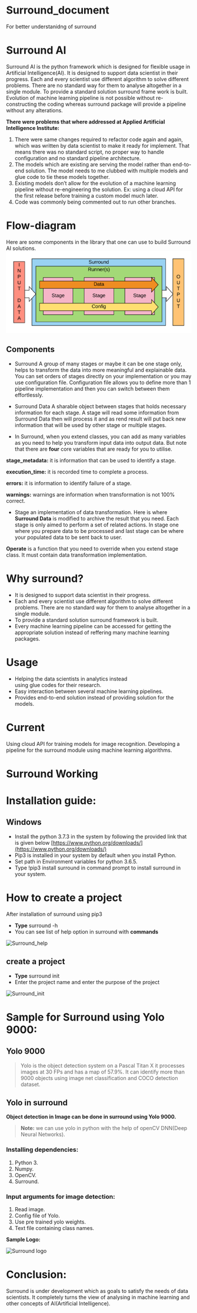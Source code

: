 # Surround_document
For better understanidng of surround
# Surround AI
Surround AI  is the python framework which is designed for flexible usage in Artificial Intelligence(AI). It is designed to support data scientist in their progress. Each and every scientist use different algorithm to solve different problems. There are no standard way for them to analyse altogether in a single module. To provide a standard solution surround frame work is built. Evolution of machine learning pipeline  is not possible without re-constructing the coding whereas surround package will provide a pipeline without any alterations.


**There were problems that where addressed at Applied Artificial Intelligence Institute:**

 1. There were same changes required to refactor code again and again,  
    which was written by data scientist to make it ready for implement. 
    That means there was no standard script, no proper way to handle   
    configuration and no standard pipeline architecture.
 2. The models which are existing are serving the model rather than
    end-to-end solution. The model needs to me clubbed with multiple
    models and glue code to tie these models together.
 3. Existing models don’t allow for the evolution of a machine learning
    pipeline without re-engineering the solution. Ex: using a cloud API
    for the first release before training a custom model much later.
 4. Code was commonly being commented out to run other branches.
 
 # Flow-diagram
Here are some components in the library that one can use to build Surround AI solutions.
![flowdigram](https://github.com/jaykumar61996/Surround_document/blob/master/pic.png)

## Components

 - Surround A group of many stages or maybe it can be one stage only,
   helps to transform the data into more meaningful and explainable
   data. You can set orders of stages directly on your implementation or   you may use configuration file. Configuration file allows you to
   define more than 1 pipeline implementation and then you can switch between them effortlessly.
 - Surround Data A sharable object between stages that holds necessary information for each stage. A stage will read some information from Surround Data then will process it and as rend result will put back new information that will be used by other stage or multiple stages.
 
 - In Surround, when you extend classes, you can add as many variables as you need to help you transform input data into output data. But note that there are **four** core variables that are ready for you to utilise.
	
**stage_metadata:** it is information that can be used to identify a stage.

**execution_time:** it is recorded time to complete a process.

**errors:** it is information to identify failure of a stage.

**warnings:** warnings are information when transformation is not 100% correct.

 - Stage an implementation of data transformation. Here is where
   **Surround Data** is modified to archive the result that you need. Each stage is only aimed to perform a set of related actions. In
   stage one where you prepare data to be processed and last stage can
   be where your populated data to be sent back to user.

**Operate** is a function that you need to override when you extend stage class. It must contain data transformation implementation.


# Why surround?
* It is designed to support data scientist in their progress.
*  Each and every scientist use different algorithm to solve different problems. There are no standard way for them to analyse altogether in a single module.
*   To provide a standard solution surround framework is built. 
*  Every machine learning pipeline can be accessed for getting the appropriate solution instead of reffering many machine learning packages.
# Usage
* Helping the data scientists in analytics instead            
using glue codes for their research.
*  Easy interaction between several machine learning pipelines.
* Provides end-to-end solution instead of providing solution for the models.
# Current
Using cloud API for training models for image recognition.
Developing a pipeline for the surround module using machine learning algorithms.
# Surround Working
# Installation guide:
## Windows
* Install the python 3.7.3 in the system  by following the provided link that is given below [https://www.python.org/downloads/](https://www.python.org/downloads/)	
*  Pip3 is installed in your system by default when you install Python.
* Set path in Environment variables for python 3.6.5.
* Type !pip3 install surround in command prompt to install surround in your system.
# How to create a project
After installation of surround using pip3
* **Type** surround -h
* You can see list of help option in surround with **commands** 

![Surround_help](https://github.com/sundararaman9608/sundararaman.github.io/blob/surround/Surround%20help1.PNG)


## create a project
* **Type** surround init
* Enter the project name and enter the purpose of the project

![Surround_init](https://github.com/sundararaman9608/sundararaman.github.io/blob/surround/project_created.PNG)

# Sample for Surround using Yolo 9000:
## Yolo 9000
> Yolo is the object detection system on a Pascal Titan X it processes images at 30 FPs and has a map of 57.9%. It can identify more than 9000 objects using image net classification and COCO detection dataset. 
## Yolo in surround
**Object detection in Image can be done in surround using Yolo 9000.**
> **Note:** we can use yolo in python with the help of openCV DNN(Deep Neural Networks).
### Installing dependencies: 
1.	Python 3.
2.	Numpy.
3.	OpenCV.
4.	Surround.
### Input arguments for image detection:
1.	Read image.
2.	Config file of Yolo.
3.	Use pre trained yolo weights.
4.	Text file containing class names.

**Sample Logo:**

![Surround logo](https://github.com/sundararaman9608/sundararaman.github.io/blob/surround/logo.adobe.png)

# Conclusion:
Surround is under development which as goals to satisfy the needs of data scientists. It completely turns the view of analysing in machine learning and other concepts of AI(Artificial Intelligence).






